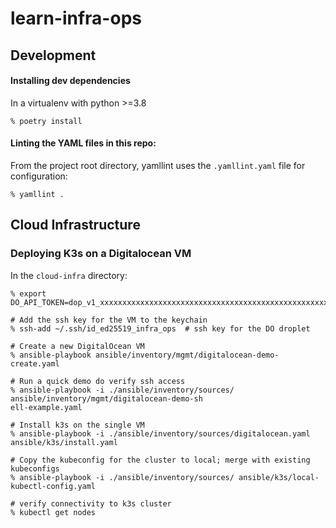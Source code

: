 # learn-infra-ops

## Development

#### Installing dev dependencies

In a virtualenv with python >=3.8

```
% poetry install
```

#### Linting the YAML files in this repo:

From the project root directory, yamllint uses the `.yamllint.yaml` file for configuration:

```
% yamllint .
```

## Cloud Infrastructure

### Deploying K3s on a Digitalocean VM

In the `cloud-infra` directory:

```shell
% export DO_API_TOKEN=dop_v1_xxxxxxxxxxxxxxxxxxxxxxxxxxxxxxxxxxxxxxxxxxxxxxxxxxxxxxxxxxxxxxxx

# Add the ssh key for the VM to the keychain
% ssh-add ~/.ssh/id_ed25519_infra_ops  # ssh key for the DO droplet

# Create a new DigitalOcean VM
% ansible-playbook ansible/inventory/mgmt/digitalocean-demo-create.yaml

# Run a quick demo do verify ssh access
% ansible-playbook -i ./ansible/inventory/sources/ ansible/inventory/mgmt/digitalocean-demo-sh
ell-example.yaml

# Install k3s on the single VM
% ansible-playbook -i ./ansible/inventory/sources/digitalocean.yaml ansible/k3s/install.yaml

# Copy the kubeconfig for the cluster to local; merge with existing kubeconfigs
% ansible-playbook -i ./ansible/inventory/sources/ ansible/k3s/local-kubectl-config.yaml

# verify connectivity to k3s cluster
% kubectl get nodes
```